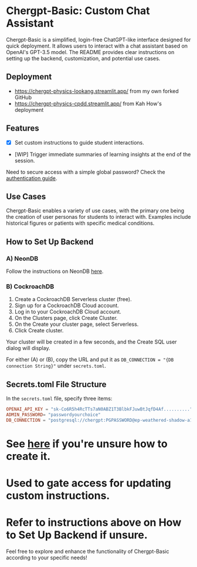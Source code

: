 # Chergpt-Basic: Custom Chat Assistant

Chergpt-Basic is a simplified, login-free ChatGPT-like interface designed for quick deployment. It allows users to interact with a chat assistant based on OpenAI's GPT-3.5 model. The README provides clear instructions on setting up the backend, customization, and potential use cases.

## Deployment 
-  https://chergpt-physics-lookang.streamlit.app/ from my own forked GitHub 
-  https://chergpt-physics-cpdd.streamlit.app/  from Kah How's deployment

## Features
- [x] Set custom instructions to guide student interactions.
- [WIP] Trigger immediate summaries of learning insights at the end of the session.

Need to secure access with a simple global password? Check the [authentication guide](https://docs.streamlit.io/knowledge-base/deploy/authentication-without-sso).

## Use Cases
Chergpt-Basic enables a variety of use cases, with the primary one being the creation of user personas for students to interact with. Examples include historical figures or patients with specific medical conditions.

## How to Set Up Backend
### A) NeonDB
Follow the instructions on NeonDB [here](https://start.open.gov.sg/docs/getting-started/prerequisites).

### B) CockroachDB
1. Create a CockroachDB Serverless cluster (free).
2. Sign up for a CockroachDB Cloud account.
3. Log in to your CockroachDB Cloud account.
4. On the Clusters page, click Create Cluster.
5. On the Create your cluster page, select Serverless.
6. Click Create cluster.

Your cluster will be created in a few seconds, and the Create SQL user dialog will display.

For either (A) or (B), copy the URL and put it as `DB_CONNECTION = "{DB connection String}"` under `secrets.toml`.

## Secrets.toml File Structure
In the `secrets.toml` file, specify three items:

```toml
OPENAI_API_KEY = "sk-Co6R5h4RcTTs7aN0ABZ1T3BlbkFJuwBtJqfD4Af.........." 
ADMIN_PASSWORD= "passwordyourchoice" 
DB_CONNECTION = "postgresql://chergpt:PGPASSWORD@ep-weathered-shadow-a1uz6hly.ap-southeast-1.aws.neon.tech/neondb?sslmode=require" 
```
# See [here](https://teachertech.beehiiv.com/p/api-openai) if you're unsure how to create it.
# Used to gate access for updating custom instructions.
# Refer to instructions above on **How to Set Up Backend** if unsure.

Feel free to explore and enhance the functionality of Chergpt-Basic according to your specific needs!
